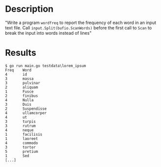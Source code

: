 # Description
"Write a program `wordfreq` to report the frequency of each word in an input text file.  Call `input.Split(bufio.ScanWords)` before the first call to `Scan` to break the input into words instead of lines"

# Results
```
$ go run main.go testdata\lorem_ipsum
Freq    Word
4       id
3       massa
3       pulvinar
2       aliquam
1       Fusce
2       finibus
4       Nulla
3       Duis
2       Suspendisse
4       ullamcorper
4       ut
3       turpis
3       rutrum
4       neque
1       facilisis
1       laoreet
4       commodo
3       tortor
5       pretium
1       Sed
[...]
```